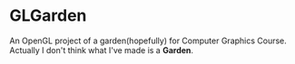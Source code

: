 # GLGarden
An OpenGL project of a garden(hopefully) for Computer Graphics Course.
Actually I don't think what I've made is a **Garden**.
